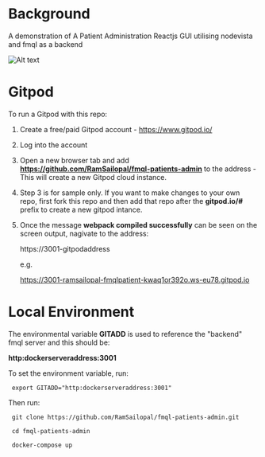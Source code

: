 # Background

A demonstration of A Patient Administration Reactjs GUI utilising nodevista and fmql as a backend

 ![Alt text](patadmin.webp?raw=true?raw=true "Patient Administration")

# Gitpod

To run a Gitpod with this repo:

1) Create a free/paid Gitpod account - https://www.gitpod.io/
2) Log into the account
3) Open a new browser tab and add **https://github.com/RamSailopal/fmql-patients-admin** to the address - This will create a new Gitpod cloud instance.
4) Step 3 is for sample only. If you want to make changes to your own repo, first fork this repo and then add that repo after the **gitpod.io/#** prefix to create a new gitpod intance.
5)  Once the message **webpack compiled successfully** can be seen on the screen output, nagivate to the  address:

     https://3001-gitpodaddress
     
     e.g.
     
     https://3001-ramsailopal-fmqlpatient-kwaq1or392o.ws-eu78.gitpod.io
     
 # Local Environment
 
 The environmental variable **GITADD** is used to reference the "backend" fmql server and this should be:
 
 **http:dockerserveraddress:3001**
 
 To set the environment variable, run:
 
     export GITADD="http:dockerserveraddress:3001"
     
 Then run:
 
     git clone https://github.com/RamSailopal/fmql-patients-admin.git
     
     cd fmql-patients-admin
     
     docker-compose up

